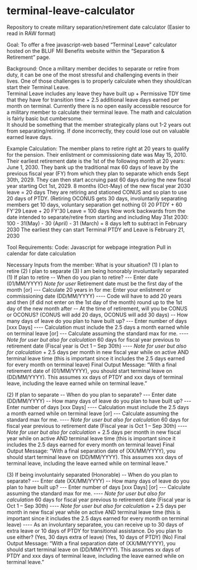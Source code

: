 # terminal-leave-calculator
Repository to create military separation/retirement date calculator 
(Easier to read in RAW format)

Goal: To offer a free javascript-web based “Terminal Leave” calculator hosted on the BLUF Mil Benefits website within the “Separation & Retirement” page. 

Background: Once a military member decides to separate or retire from duty, it can be one of the most stressful and challenging events in their lives. 
One of those challenges is to properly calculate when they should/can start their Terminal Leave.  
Terminal Leave includes any leave they have built up + Permissive TDY time that they have for transition time + 2.5 additional leave days earned per month on terminal. 
Currently there is no open easily accessible resource for a military member to calculate their terminal leave. The math and calculation is fairly basic but cumbersome.    
It should be something that the member strategically plans out 1-2 years out from separating/retiring. 
If done incorrectly, they could lose out on valuable earned leave days.

Example Calculation:
The member plans to retire right at 20 years to qualify for the pension.
Their enlistment or commissioning date was May 15, 2010.
Their earliest retirement date is the 1st of the following month at 20 years: June 1, 2030.
They bank up the traditional max 60 days of leave by the previous fiscal year (FY) from which they plan to separate which ends Sept 30th, 2029. 
They can then start accruing past 60 days during the new fiscal year starting Oct 1st, 2029.
8 months (Oct-May) of the new fiscal year 2030 leave = 20 days
They are retiring and stationed CONUS and so plan to use 20 days of PTDY. 
(Retiring OCONUS gets 30 days, involuntarily separating members get 10 days, voluntary separation get nothing 0)
20 PTDY + 60 FY'29 Leave + 20 FY'30 Leave = 100 days 
Now work backwards from the date intended to separate/retire from starting and including May 31st 2030: 
100 - 31(May) - 30 (April) - 31 (March) = 8 days left to subtract in February 2030
The earliest they can start Terminal PTDY and Leave is February 21, 2030

Tool Requirements:
Code: Javascript for webpage integration
Pull in calendar for date calculation

Necessary Inputs from the member:
What is your situation? (1) I plan to retire (2) I plan to separate (3) I am being honorably involuntarily separated
(1) If plan to retire
-- When do you plan to retire? 
--- Enter date (01/MM/YYYY) *Note for user* Retirement date must be the first day of the month
     [or] 
--- Calculate 20 years in for me: Enter your enlistment or commissioning date (DD/MM/YYYY)
---- Code will have to add 20 years and then (if did not enter on the 1st day of the month) round up to the 1st day of the new month after
-- At the time of retirement, will you be CONUS or OCONUS? (CONUS will add 20 days, OCONUS will add 30 days)
-- How many days of leave do you plan to have built up?
--- Enter number of days [xxx Days]
---- Calculation must include the 2.5 days a month earned while on terminal leave
[or]
--- Calculate assuming the standard max for me.
---- *Note for user but also for calculation* 60 days for fiscal year previous to retirement date (Fiscal year is Oct 1 – Sep 30th)
---- *Note for user but also for calculation* + 2.5 days per month in new fiscal year while on active AND terminal leave time (this is important since it includes the 2.5 days earned for every month on terminal leave)
Final Output Message: “With a final retirement date of (01/MM/YYYY), you should start terminal leave on (DD/MM/YYYY). This assumes xx days of PTDY and xxx days of terminal leave, including the leave earned while on terminal leave.”

(2) If plan to separate
-- When do you plan to separate? 
--- Enter date (DD/MM/YYYY)
-- How many days of leave do you plan to have built up?
--- Enter number of days [xxx Days]
---- Calculation must include the 2.5 days a month earned while on terminal leave
[or]
--- Calculate assuming the standard max for me.
---- *Note for user but also for calculation* 60 days for fiscal year previous to retirement date (Fiscal year is Oct 1 – Sep 30th)
---- *Note for user but also for calculation* + 2.5 days per month in new fiscal year while on active AND terminal leave time (this is important since it includes the 2.5 days earned for every month on terminal leave)
Final Output Message: “With a final separation date of (XX/MM/YYYY), you should start terminal leave on (DD/MM/YYYY). This assumes xxx days of terminal leave, including the leave earned while on terminal leave.”

(3) If being involuntairly separated (Honorable)
-- When do you plan to separate? 
--- Enter date (XX/MM/YYYY) 
-- How many days of leave do you plan to have built up?
--- Enter number of days [xxx Days]
[or]
--- Calculate assuming the standard max for me.
---- *Note for user but also for calculation* 60 days for fiscal year previous to retirement date (Fiscal year is Oct 1 – Sep 30th)
---- *Note for user but also for calculation* + 2.5 days per month in new fiscal year while on active AND terminal leave time (this is important since it includes the 2.5 days earned for every month on terminal leave)
---- As an involuntary separatee, you can receive up to 30 days of extra leave or 10 days of PTDY for transitional assistance. Do you plan to use either? (Yes, 30 days extra of leave) (Yes, 10 days of PTDY) (No)
Final Output Message: “With a final separation date of (XX/MM/YYYY), you should start terminal leave on (DD/MM/YYYY). This assumes xx days of PTDY and xxx days of terminal leave, including the leave earned while on terminal leave.”
